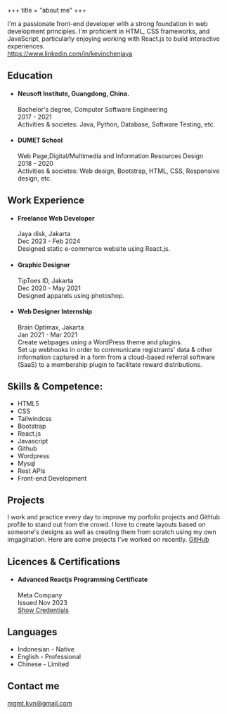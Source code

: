 +++
title = "about me"
+++

I'm a passionate front-end developer with a strong foundation in web development principles. I'm proficient in HTML, CSS frameworks, and JavaScript, particularly enjoying working with React.js to build interactive experiences.  
https://www.linkedin.com/in/kevinchenjaya

## Education

- #### Neusoft Institute, Guangdong, China.
  Bachelor's degree, Computer Software Engineering  
  2017 - 2021  
  Activities & societes: Java, Python, Database, Software Testing, etc.
- #### DUMET School
  Web Page,Digital/Multimedia and Information Resources Design  
  2018 - 2020  
  Activities & societes: Web design, Bootstrap, HTML, CSS, Responsive design, etc.

## Work Experience

- #### Freelance Web Developer

  Jaya disk, Jakarta  
  Dec 2023 - Feb 2024  
  Designed static e-commerce website using React.js.

- #### Graphic Designer

  TipToes ID, Jakarta  
  Dec 2020 - May 2021  
  Designed apparels using photoshop.

- #### Web Designer Internship
  Brain Optimax, Jakarta  
  Jan 2021 - Mar 2021  
  Create webpages using a WordPress theme and plugins.  
  Set up webhooks in order to communicate registrants' data & other information captured in a form from a cloud-based referral software (SaaS) to a membership plugin to facilitate reward distributions.

## Skills & Competence:

- HTML5
- CSS
- Tailwindcss
- Bootstrap
- React.js
- Javascript
- Github
- Wordpress
- Mysql
- Rest APIs
- Front-end Development

## Projects

I work and practice every day to improve my porfolio projects and GitHub profile to stand out from the crowd. I love to create layouts based on someone's designs as well as creating them from scratch using my own imgagination. Here are some projects I've worked on recently. [GitHub](https://github.com/kevincjy)

## Licences & Certifications

- #### Advanced Reactjs Programming Certificate

  Meta Company  
  Issued Nov 2023  
  [Show Credentials](https://coursera.org/share/b45ee766a39981a169ed0f69436f4a70)

## Languages

- Indonesian - Native
- English - Professional
- Chinese - Limited

## Contact me

mgmt.kvn@gmail.com
